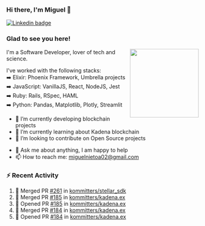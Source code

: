 ### Hi there, I'm Miguel 👋

<a href="https://linkedin.com/in/miguelnietoa/" target="_blank" rel="noopener noreferrer">
  <img src="https://img.shields.io/badge/-LinkedIn-0e76a8?style=flat-square&logo=Linkedin&logoColor=white" alt="Linkedin badge">
</a>
<!-- [![Website Badge](https://img.shields.io/badge/Website-3b5998?style=flat-square&logo=google-chrome&logoColor=white)](#notavailablenow#) 

<img src="https://i.imgur.com/tbrLrt5.gif" width=400 alt="Coding GIF" align="right"/>
-->


### Glad to see you here!
<a href="https://github.com/miguelnietoa"><img src="https://github-readme-stats.vercel.app/api?username=miguelnietoa&show_icons=true&hide_border=true&count_private=true&include_all_commits=true&theme=tokyonight" height="180em" align="right"/></a>
I'm a Software Developer, lover of tech and science. 

I've worked with the following stacks:\
➡️ Elixir: Phoenix Framework, Umbrella projects\
➡️ JavaScript: VanillaJS, React, NodeJS, Jest\
➡️ Ruby: Rails, RSpec, HAML\
➡️ Python: Pandas, Matplotlib, Plotly, Streamlit

- 🔭 I’m currently developing blockchain projects
- 🌱 I’m currently learning about Kadena blockchain
- 👯 I’m looking to contribute on Open Source projects
<!-- 
- 😄 I just finished a Machine Learning course! 
- 🤔 I’m looking for help with ...
-->
- 💬 Ask me about anything, I am happy to help
- 📫 How to reach me: miguelnietoa02@gmail.com


### ⚡ Recent Activity

<!--START_SECTION:activity-->
1. 🎉 Merged PR [#261](https://github.com/kommitters/stellar_sdk/pull/261) in [kommitters/stellar_sdk](https://github.com/kommitters/stellar_sdk)
2. 🎉 Merged PR [#185](https://github.com/kommitters/kadena.ex/pull/185) in [kommitters/kadena.ex](https://github.com/kommitters/kadena.ex)
3. 💪 Opened PR [#185](https://github.com/kommitters/kadena.ex/pull/185) in [kommitters/kadena.ex](https://github.com/kommitters/kadena.ex)
4. 🎉 Merged PR [#184](https://github.com/kommitters/kadena.ex/pull/184) in [kommitters/kadena.ex](https://github.com/kommitters/kadena.ex)
5. 💪 Opened PR [#184](https://github.com/kommitters/kadena.ex/pull/184) in [kommitters/kadena.ex](https://github.com/kommitters/kadena.ex)
<!--END_SECTION:activity-->
